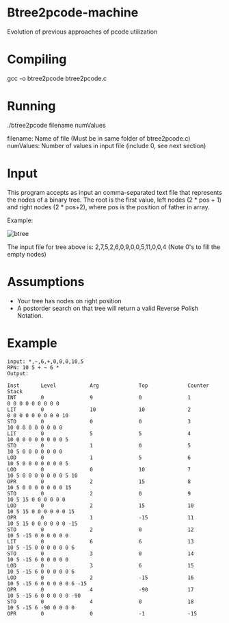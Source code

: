 # Btree2pcode-machine
Evolution of previous approaches of pcode utilization

# Compiling
gcc -o btree2pcode btree2pcode.c

# Running
./btree2pcode filename numValues

filename: Name of file (Must be in same folder of btree2pcode.c)
numValues: Number of values in input file (include 0, see next section)

# Input
This program accepts as input an comma-separated text file that represents the nodes of a binary tree. The root is the first value, left nodes (2 * pos + 1) and right nodes (2 * pos+2), where pos is the position of father in array.

Example:

![btree](https://upload.wikimedia.org/wikipedia/commons/thumb/f/f7/Binary_tree.svg/192px-Binary_tree.svg.png)

The input file for tree above is: 2,7,5,2,6,0,9,0,0,5,11,0,0,4 (Note 0's to fill the empty nodes)

# Assumptions
* Your tree has nodes on right position
* A postorder search on that tree will return a valid Reverse Polish Notation.

# Example 
```
input: *,~,6,+,0,0,0,10,5
RPN: 10 5 + ~ 6 *
Output:

Inst       Level           Arg             Top             Counter         Stack
INT        0               9               0               1               0 0 0 0 0 0 0 0 0 
LIT        0               10              10              2               0 0 0 0 0 0 0 0 0 10 
STO        0               0               0               3               10 0 0 0 0 0 0 0 0 
LIT        0               5               5               4               10 0 0 0 0 0 0 0 0 5 
STO        0               1               0               5               10 5 0 0 0 0 0 0 0 
LOD        0               1               5               6               10 5 0 0 0 0 0 0 0 5 
LOD        0               0               10              7               10 5 0 0 0 0 0 0 0 5 10 
OPR        0               2               15              8               10 5 0 0 0 0 0 0 0 15 
STO        0               2               0               9               10 5 15 0 0 0 0 0 0 
LOD        0               2               15              10              10 5 15 0 0 0 0 0 0 15 
OPR        0               1               -15             11              10 5 15 0 0 0 0 0 0 -15 
STO        0               2               0               12              10 5 -15 0 0 0 0 0 0 
LIT        0               6               6               13              10 5 -15 0 0 0 0 0 0 6 
STO        0               3               0               14              10 5 -15 6 0 0 0 0 0 
LOD        0               3               6               15              10 5 -15 6 0 0 0 0 0 6 
LOD        0               2               -15             16              10 5 -15 6 0 0 0 0 0 6 -15 
OPR        0               4               -90             17              10 5 -15 6 0 0 0 0 0 -90 
STO        0               4               0               18              10 5 -15 6 -90 0 0 0 0 
OPR        0               0               -1              -15    
```
